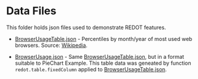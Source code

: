 # Data Files

This folder holds json files used to demonstrate REDOT features.

* [BrowserUsageTable.json][BrowserUsageTable] - Percentiles by month/year of most used web browsers. Source: 
[Wikipedia][BrowserUsageTableSource]. 

* [BrowserUsage.json][BrowserUsage] - Same [BrowserUsageTable.json][BrowserUsageTable], but in a
format suitable to PieChart Example. This table data was geneated by function `redot.table.fixedColumn` applied to [BrowserUsageTable.json][BrowserUsageTable].

[BrowserUsage]: https://github.com/renato-mauro/redot/tree/master/data/BrowserUsage.json
[BrowserUsageTable]: https://github.com/renato-mauro/redot/tree/master/data/BrowserUsageTable.json
[BrowserUsageTableSource]: https://en.wikipedia.org/wiki/Usage_share_of_web_browsers#W3Counter_.28May_2007_to_present.29

